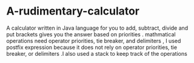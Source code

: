 # A-rudimentary-calculator
 A calculator written in Java language for you to add, subtract, divide and put brackets gives you the answer based on priorities .
 mathmatical operations need operator priorities, tie breaker, and delimiters , I used  postfix expression because it does not rely on operator priorities,  tie breaker, or delimiters .I also used a stack to keep track of the operations




